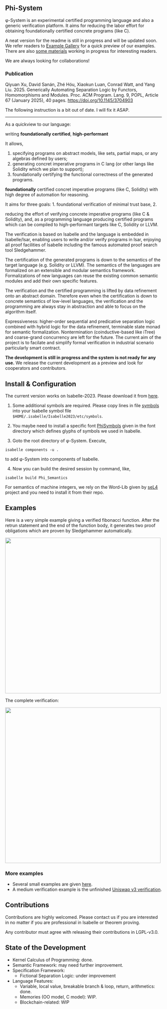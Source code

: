 Phi-System
--------------

φ-System is an experimental certified programming language and also a generic verification platform.
It aims for reducing the labor effort for obtaining foundationally certified concrete programs (like C).

A neat version for the readme is still in progress and will be updated soon. We refer readers to [Example Gallery](https://xqyww123.github.io/phi-system-html/index.html) for a quick preview of our examples. There are also [some materials](https://drive.google.com/drive/folders/1ABUWcxoQK2h7hF9MXRD1NbJ6jU7wDS-4?usp=sharing) working in progress for interesting readers.

We are always looking for collaborations!

### Publication

Qiyuan Xu, David Sanán, Zhé Hóu, Xiaokun Luan, Conrad Watt, and Yang Liu. 2025. Generically Automating
Separation Logic by Functors, Homomorphisms and Modules. Proc. ACM Program. Lang. 9, POPL, Article 67
(January 2025), 40 pages. https://doi.org/10.1145/3704903


The following instruction is a bit out of date. I will fix it ASAP.

---------------------------------

As a quickview to our language:


writing **foundationally certified**, **high-performant** 

It allows,
1. specifying programs on abstract models, like sets, partial maps, or any algebras defined by users;
2. generating concret imperative programs in C lang (or other langs like Solidity which we plan to support);
3. foundationally certifying the functional correctness of the generated programs.



**foundationally** certified concret imperative programs (like C, Solidity) with high degree of automation for reasoning.

It aims for three goals: 1. foundational verification of minimal trust base, 2. 

reducing the effort of verifying concrete imperative programs (like C & Solidity), and, as a programming language producing certified programs which can be compiled to high-performant targets like C, Solidity or LLVM.

The verification is based on Isabelle and the language is embedded in Isabelle/Isar, enabling users to write and/or verify programs in Isar, enjoying all proof facilities of Isabelle including the famous automated proof search tool Sledgehammer.

The certification of the generated programs is down to the semantics of the target language (e.g. Solidity or LLVM). The semantics of the languages are formalized on an extensible and modular semantics framework.
Formalizations of new languages can reuse the existing common semantic modules and add their own specific features.

The verification and the certified programming is lifted by data refinement onto an abstract domain. Therefore even when the certification is down to concrete semantics of low-level languages, the verification and the programming are always stay in abstraction and able to focus on the algorithm itself.

Expressiveness: higher-order sequential and predicative separation logic combined with hybrid logic for the data refinement, terminable state monad for semantic formalization. Nontermination (coinductive-based like iTree) and coarse-grand concurrency are left for the future. The current aim of the project is to facilate and simplify formal verification in industrial scenario particularly smart contract.

**The development is still in progress and the system is not ready for any use.**
We release the current development as a preview and look for cooperators and contributors.

## Install \& Configuration

The current version works on Isabelle-2023. Please download it from [here](https://isabelle.in.tum.de/).

1. Some additional symbols are required. Please copy lines in file [symbols](https://github.com/xqyww123/phi-system/blob/master/symbols) into your Isabelle symbol file `$HOME/.isabelle/Isabelle2023/etc/symbols`.

2. You maybe need to install a specific font [PhiSymbols](https://github.com/xqyww123/phi-system/tree/master/fonts/PhiSymbols.otf) given in the font directory which defines glyphs of symbols we used in Isabelle.

3. Goto the root directory of φ-System. Execute,
```
isabelle components -u .
```
to add φ-System into components of Isabelle.

4. Now you can build the desired session by command, like,
```
isabelle build Phi_Semantics
```

For semantics of machine integers, we rely on the Word-Lib given by [seL4](https://github.com/seL4/l4v) project and you need to install it from their repo.

## Examples

Here is a very simple example giving a verified fibonacci function. After the retrun statement and the end of the function body, it generates two proof obligations which are proven by Sledgehammer automatically.

<img src="https://xqyww123.github.io/phi-system/fib.gif" width="500">

The complete verification:

<img src="https://xqyww123.github.io/phi-system/fib.png" width="500">

### More examples

- Several small examples are given [here](https://xqyww123.github.io/phi-system/Unsorted/Phi_Test/PhiTest_Arithmetic.html).
- A medium verification example is the unfinished [Uniswap v3 verification](https://github.com/xqyww123/Uniswap_v).

## Contributions

Contributions are highly welcomed. Please contact us if you are interested in no matter if you are professional in Isabelle or theorem proving.

Any contributor must agree with releasing their contributions in LGPL-v3.0.

## State of the Development

- Kernel Calculus of Programming: done.
- Semantic Framework: may need further improvement.
- Specification Framework:
    - Fictional Separation Logic: under improvement
- Language Features:
    - Variable, local value, breakable branch & loop, return, arithmetics: done.
    - Memories (OO model, C model): WIP.
    - Blockchain-related: WIP

